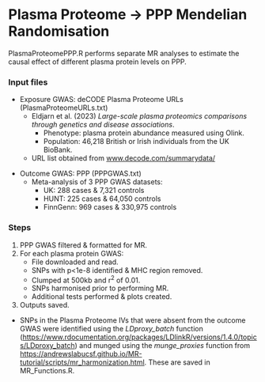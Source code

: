 # Plasma Proteome → PPP Mendelian Randomisation 
PlasmaProteomePPP.R performs separate MR analyses to estimate the causal effect of different plasma protein levels on PPP.

### Input files
- Exposure GWAS: deCODE Plasma Proteome URLs (PlasmaProteomeURLs.txt)
  - Eldjarn et al. (2023) *Large-scale plasma proteomics comparisons through genetics and disease associations*.
    - Phenotype: plasma protein abundance measured using Olink.
    - Population: 46,218 British or Irish individuals from the UK BioBank.
  - URL list obtained from www.decode.com/summarydata/

* Outcome GWAS: PPP (PPPGWAS.txt)
  * Meta-analysis of 3 PPP GWAS datasets:
    * UK: 288 cases & 7,321 controls
    * HUNT: 225 cases & 64,050 controls
    * FinnGenn: 969 cases & 330,975 controls

### Steps
1. PPP GWAS filtered & formatted for MR.
2. For each plasma protein GWAS:
	- File downloaded and read.
  	- SNPs with p<1e-8 identified & MHC region removed.
	- Clumped at 500kb and r<sup>2</sup> of 0.01.
	- SNPs harmonised prior to performing MR.
	- Additional tests performed & plots created.
3. Outputs saved.

* SNPs in the Plasma Proteome IVs that were absent from the outcome GWAS were identified using the *LDproxy_batch* function (https://www.rdocumentation.org/packages/LDlinkR/versions/1.4.0/topics/LDproxy_batch) and munged using the *munge_proxies* function from https://andrewslabucsf.github.io/MR-tutorial/scripts/mr_harmonization.html. These are saved in MR_Functions.R.
